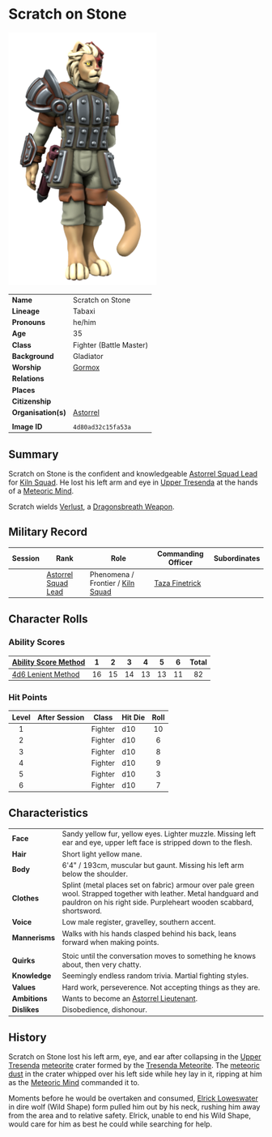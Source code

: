 # Scratch on Stone

<img src="https://raw.githubusercontent.com/jesskelsall/astarus-images/main/characters/portraits/4d80ad32c15fa53a.png" height="500" />

|||
| --- | --- |
| **Name** | Scratch on Stone | character.4
| **Lineage** | Tabaxi |
| **Pronouns** | he/him |
| **Age** | 35 |
| **Class** | Fighter (Battle Master) |
| **Background** | Gladiator |
| **Worship** | [Gormox](../gods/deities/gormox.md) |
| **Relations** | |
| **Places** | |
| **Citizenship** | |
| **Organisation(s)** | [Astorrel](../organisations/government/astorrel/astorrel.md) |
|||
| **Image ID** | `4d80ad32c15fa53a` |

## Summary

Scratch on Stone is the confident and knowledgeable [Astorrel Squad Lead](../organisations/government/astorrel/ranks/astorrel-squad-lead.md) for [Kiln Squad](../organisations/government/astorrel/squads/kiln-squad.md). He lost his left arm and eye in [Upper Tresenda](../places/topography/valleys/upper-tresenda.md) at the hands of a [Meteoric Mind](../creatures/meteoric-mind.md).

Scratch wields [Verlust](../items/magic/verlust.md), a [Dragonsbreath Weapon](../items/magic/enchantments/dragonsbreath-weapon.md).

## Military Record

| Session | Rank | Role | Commanding Officer | Subordinates |
|:---:| --- | --- | --- | --- |
|| [Astorrel Squad Lead](../organisations/government/astorrel/ranks/astorrel-squad-lead.md) | Phenomena / Frontier / [Kiln Squad](../organisations/government/astorrel/squads/kiln-squad.md) | [Taza Finetrick](taza-finetrick.md) ||

## Character Rolls

### Ability Scores

| [Ability Score Method](../mechanics/ability-score-method/ability-score-method.md) | 1 | 2 | 3 | 4 | 5 | 6 | Total |
| --- |:---:|:---:|:---:|:---:|:---:|:---:|:---:|
| [4d6 Lenient Method](../mechanics/ability-score-method/4d6-lenient-method.md) | 16 | 15 | 14 | 13 | 13 | 11 | 82 |

### Hit Points

| Level | After Session | Class | Hit Die | Roll |
|:---:|:---:| --- | --- |:---:|
| 1 || Fighter | d10 | 10 |
| 2 || Fighter | d10 | 6 |
| 3 || Fighter | d10 | 8 |
| 4 || Fighter | d10 | 9 |
| 5 || Fighter | d10 | 3 |
| 6 || Fighter | d10 | 7 |

## Characteristics

| | |
| --- | --- |
| **Face** | Sandy yellow fur, yellow eyes. Lighter muzzle. Missing left ear and eye, upper left face is stripped down to the flesh. | characteristics.2
| **Hair** | Short light yellow mane. |
| **Body** | 6'4" / 193cm, muscular but gaunt. Missing his left arm below the shoulder. |
| **Clothes** | Splint (metal places set on fabric) armour over pale green wool. Strapped together with leather. Metal handguard and pauldron on his right side. Purpleheart wooden scabbard, shortsword. |
| **Voice** | Low male register, gravelley, southern accent. |
| **Mannerisms** | Walks with his hands clasped behind his back, leans forward when making points. |
| | |
| **Quirks** | Stoic until the conversation moves to something he knows about, then very chatty. |
| **Knowledge** | Seemingly endless random trivia. Martial fighting styles. |
| **Values** | Hard work, perseverence. Not accepting things as they are. |
| **Ambitions** | Wants to become an [Astorrel Lieutenant](../organisations/government/astorrel/ranks/astorrel-lieutenant.md). |
| **Dislikes** | Disobedience, dishonour. |

## History

Scratch on Stone lost his left arm, eye, and ear after collapsing in the [Upper Tresenda](../places/topography/valleys/upper-tresenda.md) [meteorite](../items/meteoric/meteorite.md) crater formed by the [Tresenda Meteorite](../items/meteoric/meteorites/tresenda-meteorite.md). The [meteoric dust](../items/meteoric/meteoric-dust.md) in the crater whipped over his left side while hey lay in it, ripping at him as the [Meteoric Mind](../creatures/meteoric-mind.md) commanded it to.

Moments before he would be overtaken and consumed, [Elrick Loweswater](elrick-loweswater.md) in dire wolf (Wild Shape) form pulled him out by his neck, rushing him away from the area and to relative safety. Elrick, unable to end his Wild Shape, would care for him as best he could while searching for help.
